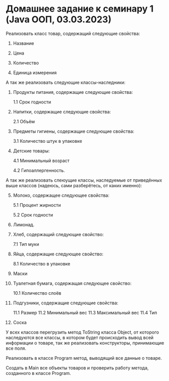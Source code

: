 # __Домашнее задание к семинару 1 (Java ООП, 03.03.2023)__ #

Реализовать класс товар, содержащий следующие свойства:

1. Название

2. Цена

3. Количество

4. Единица измерения

А так же реализовать следующие классы-наследники:

1. Продукты питания, содержащие следующие свойства:

    1.1 Срок годности

2. Напитки, содержащие следующие свойства:

    2.1 Объём

3. Предметы гигиены, содержащие следующие свойства:

    3.1 Количество штук в упаковке

4. Детские товары:

    4.1 Минимальный возраст

    4.2 Гипоаллергенность.

А так же реализовать слеюущие классы, наследуемые от приведённых выше классов (надеюсь, сами разберётесь, от каких именно):

5. Молоко, содержащее следующее свойства:

    5.1 Процент жирности
    
    5.2 Срок годности

6. Лимонад.

7. Хлеб, содержащий следующие свойство:

    7.1 Тип муки

8. Яйца, содержащие следующее свойство:

    8.1 Количество в упаковке

9. Маски
10. Туалетная бумага, содержащая следующее свойство:

    10.1 Количество слоёв

11. Подгузники, содержащие следующие свойства:

    11.1 Размер
    11.2 Минимальный вес
    11.3 Максимальный вес
    11.4 Тип

12. Соска

У всех классов перегрузить метод ToString класса Object, от которого наследуются все классы,
в котором будет происходить вывод всей информации о товаре, так же реализовать конструкторы,
принимающие все поля.

Реализовать в классе Program метод, выводящий все данные о товаре.

Создать в Main все объекты товаров и проверить работу метода, созданного в классе Program.
